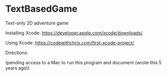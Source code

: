 # TextBasedGame
Text-only 2D adventure game

Installing Xcode:   https://developer.apple.com/xcode/downloads/

Using Xcode:        https://codewithchris.com/first-xcode-project/

Directions:

(pending access to a Mac to run this program and document (wrote this 5 years ago)) 
